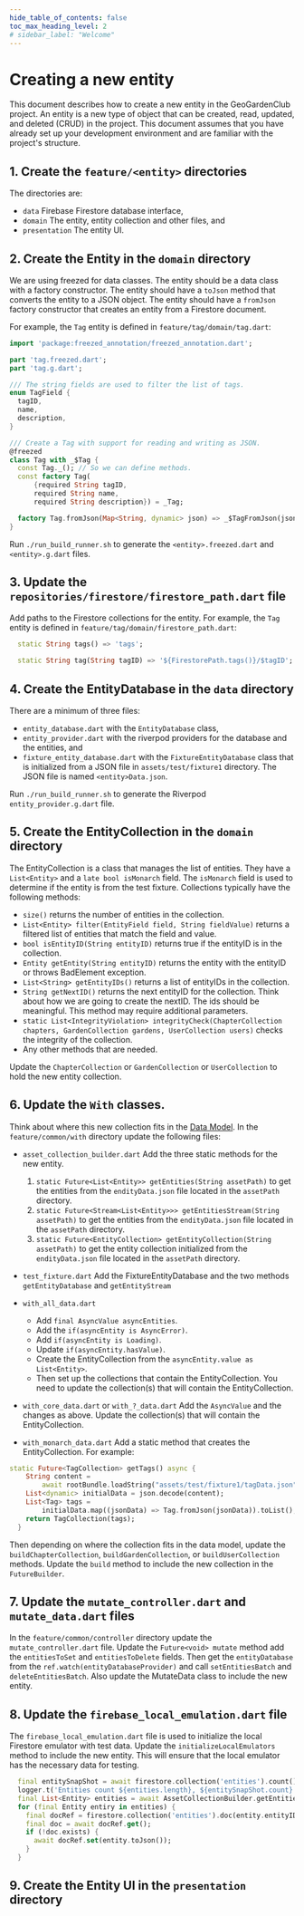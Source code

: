 ```yaml
---
hide_table_of_contents: false
toc_max_heading_level: 2
# sidebar_label: "Welcome"
---
```

# Creating a new entity

This document describes how to create a new entity in the GeoGardenClub project. An entity is a new type of object that can be created, read, updated, and deleted (CRUD) in the project. This document assumes that you have already set up your development environment and are familiar with the project's structure.

## 1. Create the `feature/<entity>` directories
The directories are:
 * `data` Firebase Firestore database interface,
 * `domain` The entity, entity collection and other files, and
 * `presentation` The entity UI.

## 2. Create the Entity in the `domain` directory
We are using freezed for data classes. The entity should be a data class with a factory constructor. The entity should have a `toJson` method that converts the entity to a JSON object. The entity should have a `fromJson` factory constructor that creates an entity from a Firestore document.

For example, the `Tag` entity is defined in `feature/tag/domain/tag.dart`:

```dart
import 'package:freezed_annotation/freezed_annotation.dart';

part 'tag.freezed.dart';
part 'tag.g.dart';

/// The string fields are used to filter the list of tags.
enum TagField {
  tagID,
  name,
  description,
}

/// Create a Tag with support for reading and writing as JSON.
@freezed
class Tag with _$Tag {
  const Tag._(); // So we can define methods.
  const factory Tag(
      {required String tagID,
      required String name,
      required String description}) = _Tag;

  factory Tag.fromJson(Map<String, dynamic> json) => _$TagFromJson(json);
}
```
Run `./run_build_runner.sh` to generate the `<entity>.freezed.dart` and `<entity>.g.dart` files.

## 3. Update the `repositories/firestore/firestore_path.dart` file
Add paths to the Firestore collections for the entity. For example, the `Tag` entity is defined in `feature/tag/domain/firestore_path.dart`:

```dart
  static String tags() => 'tags';

  static String tag(String tagID) => '${FirestorePath.tags()}/$tagID';
```

## 4. Create the EntityDatabase in the `data` directory
There are a minimum of three files:
 * `entity_database.dart` with the `EntityDatabase` class,
 * `entity_provider.dart` with the riverpod providers for the database and the entities, and
 * `fixture_entity_database.dart` with the `FixtureEntityDatabase` class that is initialized from a JSON file in `assets/test/fixture1` directory. The JSON file is named `<entity>Data.json`.

Run `./run_build_runner.sh` to generate the Riverpod `entity_provider.g.dart` file.

## 5. Create the EntityCollection in the `domain` directory
The EntityCollection is a class that manages the list of entities. They have a `List<Entity>` and a `late bool isMonarch` field. The `isMonarch` field is used to determine if the entity is from the test fixture.
Collections typically have the following methods:
* `size()` returns the number of entities in the collection.
* `List<Entity> filter(EntityField field, String fieldValue)` returns a filtered list of entities that match the field and value.
* `bool isEntityID(String entityID)` returns true if the entityID is in the collection.
* `Entity getEntity(String entityID)` returns the entity with the entityID or throws BadElement exception.
* `List<String> getEntityIDs()` returns a list of entityIDs in the collection.
* `String getNextID()` returns the next entityID for the collection. Think about how we are
  going to create the nextID. The ids should be
  meaningful. This method may require additional parameters.
* `static List<IntegrityViolation> integrityCheck(ChapterCollection chapters,
      GardenCollection gardens, UserCollection users)` checks the integrity of the collection.
* Any other methods that are needed.

Update the `ChapterCollection` or `GardenCollection` or `UserCollection` to hold the new entity collection.

## 6. Update the `With` classes.
Think about where this new collection fits in the [Data Model](../data-model.md). In the `feature/common/with` directory update the following files:
 * `asset_collection_builder.dart` Add the three static methods for the new entity.
   1. `static Future<List<Entity>> getEntities(String assetPath)` to get the entities from the `endityData.json` file located in the `assetPath` directory.
   2. `static Future<Stream<List<Entity>>> getEntitiesStream(String assetPath)` to get the entities from the `endityData.json` file located in the `assetPath` directory.
   3. `static Future<EntityCollection> getEntityCollection(String assetPath)` to get the entity collection initialized from the `endityData.json` file located in the `assetPath` directory.
   
 * `test_fixture.dart` Add the FixtureEntityDatabase and the two
   methods `getEntityDatabase` and `getEntityStream` 
 * `with_all_data.dart` 
   * Add `final AsyncValue asyncEntities`. 
   * Add the `if(asyncEntity is AsyncError)`. 
   * Add `if(asyncEntity is Loading)`. 
   * Update `if(asyncEntity.hasValue)`.
   * Create the EntityCollection from the `asyncEntity.value as List<Entity>`. 
   * Then set up the collections that contain the EntityCollection. You need to update the collection(s) that will contain the EntityCollection.
 * `with_core_data.dart` or `with_?_data.dart` Add the `AsyncValue` and the changes as above. Update the collection(s) that will contain the EntityCollection.
 * `with_monarch_data.dart` Add a static method that creates the EntityCollection. For example:
```dart
static Future<TagCollection> getTags() async {
    String content =
        await rootBundle.loadString("assets/test/fixture1/tagData.json");
    List<dynamic> initialData = json.decode(content);
    List<Tag> tags =
        initialData.map((jsonData) => Tag.fromJson(jsonData)).toList();
    return TagCollection(tags);
  }
 ```
Then depending on where the collection fits in the data model, update the `buildChapterCollection`, `buildGardenCollection`, or `buildUserCollection` methods. Update the `build` method to include the new collection in the `FutureBuilder`.

## 7. Update the `mutate_controller.dart` and `mutate_data.dart` files
In the `feature/common/controller` directory update the `mutate_controller.dart` file. Update the `Future<void> mutate` method add the `entitiesToSet` and `entitiesToDelete` fields. Then get the `entityDatabase` from the `ref.watch(entityDatabaseProvider)` and call `setEntitiesBatch` and `deleteEntitiesBatch`. Also update the MutateData class to include the new entity.

## 8. Update the `firebase_local_emulation.dart` file
The `firebase_local_emulation.dart` file is used to initialize the local Firestore emulator with test data. Update the `initializeLocalEmulators` method to include the new entity. This will ensure that the local emulator has the necessary data for testing.

```dart
  final entitySnapShot = await firestore.collection('entities').count().get();
  logger.t('Entities count ${entities.length}, ${entitySnapShot.count}');
  final List<Entity> entities = await AssetCollectionBuilder.getEntities(assetPath);
  for (final Entity entiry in entities) {
    final docRef = firestore.collection('entities').doc(entity.entityID);
    final doc = await docRef.get();
    if (!doc.exists) {
      await docRef.set(entity.toJson());
    }
  }
```
## 9. Create the Entity UI in the `presentation` directory
